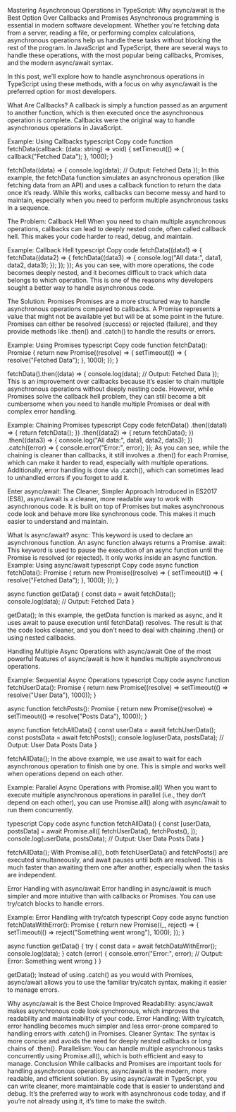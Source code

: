 Mastering Asynchronous Operations in TypeScript: Why async/await is the Best Option Over Callbacks and Promises
Asynchronous programming is essential in modern software development. Whether you're fetching data from a server, reading a file, or performing complex calculations, asynchronous operations help us handle these tasks without blocking the rest of the program. In JavaScript and TypeScript, there are several ways to handle these operations, with the most popular being callbacks, Promises, and the modern async/await syntax.

In this post, we’ll explore how to handle asynchronous operations in TypeScript using these methods, with a focus on why async/await is the preferred option for most developers.

What Are Callbacks?
A callback is simply a function passed as an argument to another function, which is then executed once the asynchronous operation is complete. Callbacks were the original way to handle asynchronous operations in JavaScript.

Example: Using Callbacks
typescript
Copy code
function fetchData(callback: (data: string) => void) {
  setTimeout(() => {
    callback("Fetched Data");
  }, 1000);
}

fetchData((data) => {
  console.log(data);  // Output: Fetched Data
});
In this example, the fetchData function simulates an asynchronous operation (like fetching data from an API) and uses a callback function to return the data once it’s ready. While this works, callbacks can become messy and hard to maintain, especially when you need to perform multiple asynchronous tasks in a sequence.

The Problem: Callback Hell
When you need to chain multiple asynchronous operations, callbacks can lead to deeply nested code, often called callback hell. This makes your code harder to read, debug, and maintain.

Example: Callback Hell
typescript
Copy code
fetchData((data1) => {
  fetchData((data2) => {
    fetchData((data3) => {
      console.log("All data:", data1, data2, data3);
    });
  });
});
As you can see, with more operations, the code becomes deeply nested, and it becomes difficult to track which data belongs to which operation. This is one of the reasons why developers sought a better way to handle asynchronous code.

The Solution: Promises
Promises are a more structured way to handle asynchronous operations compared to callbacks. A Promise represents a value that might not be available yet but will be at some point in the future. Promises can either be resolved (success) or rejected (failure), and they provide methods like .then() and .catch() to handle the results or errors.

Example: Using Promises
typescript
Copy code
function fetchData(): Promise<string> {
  return new Promise((resolve) => {
    setTimeout(() => {
      resolve("Fetched Data");
    }, 1000);
  });
}

fetchData().then((data) => {
  console.log(data);  // Output: Fetched Data
});
This is an improvement over callbacks because it’s easier to chain multiple asynchronous operations without deeply nesting code. However, while Promises solve the callback hell problem, they can still become a bit cumbersome when you need to handle multiple Promises or deal with complex error handling.

Example: Chaining Promises
typescript
Copy code
fetchData()
  .then((data1) => {
    return fetchData();
  })
  .then((data2) => {
    return fetchData();
  })
  .then((data3) => {
    console.log("All data:", data1, data2, data3);
  })
  .catch((error) => {
    console.error("Error:", error);
  });
As you can see, while the chaining is cleaner than callbacks, it still involves a .then() for each Promise, which can make it harder to read, especially with multiple operations. Additionally, error handling is done via .catch(), which can sometimes lead to unhandled errors if you forget to add it.

Enter async/await: The Cleaner, Simpler Approach
Introduced in ES2017 (ES8), async/await is a cleaner, more readable way to work with asynchronous code. It is built on top of Promises but makes asynchronous code look and behave more like synchronous code. This makes it much easier to understand and maintain.

What Is async/await?
async: This keyword is used to declare an asynchronous function. An async function always returns a Promise.
await: This keyword is used to pause the execution of an async function until the Promise is resolved (or rejected). It only works inside an async function.
Example: Using async/await
typescript
Copy code
async function fetchData(): Promise<string> {
  return new Promise((resolve) => {
    setTimeout(() => {
      resolve("Fetched Data");
    }, 1000);
  });
}

async function getData() {
  const data = await fetchData();
  console.log(data);  // Output: Fetched Data
}

getData();
In this example, the getData function is marked as async, and it uses await to pause execution until fetchData() resolves. The result is that the code looks cleaner, and you don't need to deal with chaining .then() or using nested callbacks.

Handling Multiple Async Operations with async/await
One of the most powerful features of async/await is how it handles multiple asynchronous operations.

Example: Sequential Async Operations
typescript
Copy code
async function fetchUserData(): Promise<string> {
  return new Promise((resolve) => setTimeout(() => resolve("User Data"), 1000));
}

async function fetchPosts(): Promise<string> {
  return new Promise((resolve) => setTimeout(() => resolve("Posts Data"), 1000));
}

async function fetchAllData() {
  const userData = await fetchUserData();
  const postsData = await fetchPosts();
  console.log(userData, postsData);  // Output: User Data Posts Data
}

fetchAllData();
In the above example, we use await to wait for each asynchronous operation to finish one by one. This is simple and works well when operations depend on each other.

Example: Parallel Async Operations with Promise.all()
When you want to execute multiple asynchronous operations in parallel (i.e., they don’t depend on each other), you can use Promise.all() along with async/await to run them concurrently.

typescript
Copy code
async function fetchAllData() {
  const [userData, postsData] = await Promise.all([
    fetchUserData(),
    fetchPosts(),
  ]);
  console.log(userData, postsData);  // Output: User Data Posts Data
}

fetchAllData();
With Promise.all(), both fetchUserData() and fetchPosts() are executed simultaneously, and await pauses until both are resolved. This is much faster than awaiting them one after another, especially when the tasks are independent.

Error Handling with async/await
Error handling in async/await is much simpler and more intuitive than with callbacks or Promises. You can use try/catch blocks to handle errors.

Example: Error Handling with try/catch
typescript
Copy code
async function fetchDataWithError(): Promise<string> {
  return new Promise((_, reject) => {
    setTimeout(() => reject("Something went wrong"), 1000);
  });
}

async function getData() {
  try {
    const data = await fetchDataWithError();
    console.log(data);
  } catch (error) {
    console.error("Error:", error);  // Output: Error: Something went wrong
  }
}

getData();
Instead of using .catch() as you would with Promises, async/await allows you to use the familiar try/catch syntax, making it easier to manage errors.

Why async/await is the Best Choice
Improved Readability: async/await makes asynchronous code look synchronous, which improves the readability and maintainability of your code.
Error Handling: With try/catch, error handling becomes much simpler and less error-prone compared to handling errors with .catch() in Promises.
Cleaner Syntax: The syntax is more concise and avoids the need for deeply nested callbacks or long chains of .then().
Parallelism: You can handle multiple asynchronous tasks concurrently using Promise.all(), which is both efficient and easy to manage.
Conclusion
While callbacks and Promises are important tools for handling asynchronous operations, async/await is the modern, more readable, and efficient solution. By using async/await in TypeScript, you can write cleaner, more maintainable code that is easier to understand and debug. It’s the preferred way to work with asynchronous code today, and if you’re not already using it, it’s time to make the switch.